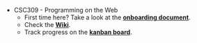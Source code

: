 * CSC309 - Programming on the Web 
  * First time here? Take a look at the **[onboarding document](https://github.com/csc309-winter-2019/team38/wiki/Onboarding)**.
  * Check the **[Wiki](https://github.com/csc309-winter-2019/team38/wiki)**.
  * Track progress on the **[kanban board](https://github.com/csc309-winter-2019/team38/projects/1)**.
